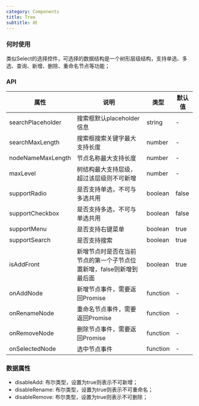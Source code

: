```yaml
---
category: Components
title: Tree
subtitle: 树
---
```


### 何时使用
类似Select的选择控件，可选择的数据结构是一个树形层级结构，支持单选、多选、查询、新增、删除、重命名节点等功能；

### API
| 属性 | 说明 | 类型 | 默认值 |
| --- | --- | --- | --- |
| searchPlaceholder | 搜索框默认placeholder信息 | string | - |
| searchMaxLength | 搜索框搜索关键字最大支持长度 | number | - |
| nodeNameMaxLength | 节点名称最大支持长度 | number | - |
| maxLevel | 树结构最大支持层级，超过该层级则不可新增 | number | - |
| supportRadio | 是否支持单选，不可与多选共用 | boolean | false |
| supportCheckbox | 是否支持多选，不可与单选共用 | boolean | false |
| supportMenu | 是否支持右键菜单 | boolean | true |
| supportSearch | 是否支持搜索 | boolean | true |
| isAddFront | 新增节点时是否在当前节点的第一个子节点位置新增，false则新增到最后面 | boolean | true |
| onAddNode | 新增节点事件，需要返回Promise | function | - |
| onRenameNode | 重命名节点事件，需要返回Promise | function | - |
| onRemoveNode | 删除节点事件，需要返回Promise | function | - |
| onSelectedNode | 选中节点事件 | function | - |

### 数据属性
- disableAdd: 布尔类型，设置为true则表示不可新增；
- disableRename: 布尔类型，设置为true则表示不可重命名；
- disableRemove: 布尔类型，设置为true则表示不可删除；

